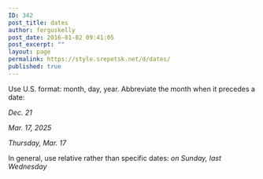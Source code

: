 ```yaml
---
ID: 342
post_title: dates
author: ferguskelly
post_date: 2016-01-02 09:41:05
post_excerpt: ""
layout: page
permalink: https://style.srepetsk.net/d/dates/
published: true
---
```

Use U.S. format: month, day, year. Abbreviate the month when it precedes a date:

<em>Dec. 21</em>

<em>Mar. 17, 2025</em>

<em>Thursday, Mar. 17</em>

In general, use relative rather than specific dates: <em>on Sunday, last Wednesday</em>